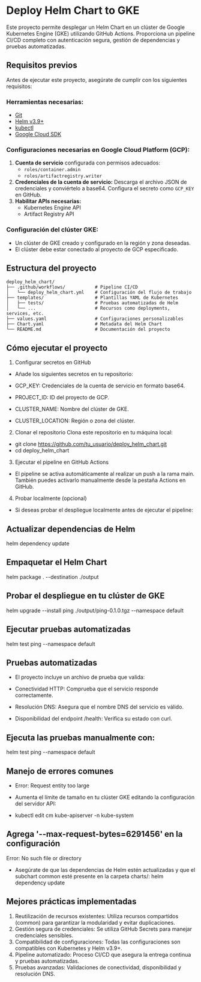 # **Deploy Helm Chart to GKE**

Este proyecto permite desplegar un Helm Chart en un clúster de Google Kubernetes Engine (GKE) utilizando GitHub Actions. Proporciona un pipeline CI/CD completo con autenticación segura, gestión de dependencias y pruebas automatizadas.

## **Requisitos previos**

Antes de ejecutar este proyecto, asegúrate de cumplir con los siguientes requisitos:

### **Herramientas necesarias:**
- [Git](https://git-scm.com/)
- [Helm v3.9+](https://helm.sh/)
- [kubectl](https://kubernetes.io/docs/tasks/tools/)
- [Google Cloud SDK](https://cloud.google.com/sdk/docs/install)

### **Configuraciones necesarias en Google Cloud Platform (GCP):**
1. **Cuenta de servicio** configurada con permisos adecuados:
   - `roles/container.admin`
   - `roles/artifactregistry.writer`
2. **Credenciales de la cuenta de servicio:** Descarga el archivo JSON de credenciales y conviértelo a base64. Configura el secreto como `GCP_KEY` en GitHub.
3. **Habilitar APIs necesarias:**
   - Kubernetes Engine API
   - Artifact Registry API

### **Configuración del clúster GKE:**
- Un clúster de GKE creado y configurado en la región y zona deseadas.
- El clúster debe estar conectado al proyecto de GCP especificado.

## **Estructura del proyecto**

```plaintext
deploy_helm_chart/
├── .github/workflows/           # Pipeline CI/CD
│   └── deploy_helm_chart.yml    # Configuración del flujo de trabajo
├── templates/                   # Plantillas YAML de Kubernetes
│   ├── tests/                   # Pruebas automatizadas de Helm
│   └── ...                      # Recursos como deployments, services, etc.
├── values.yaml                  # Configuraciones personalizables
├── Chart.yaml                   # Metadata del Helm Chart
└── README.md                    # Documentación del proyecto
```

## **Cómo ejecutar el proyecto**
1. Configurar secretos en GitHub
- Añade los siguientes secretos en tu repositorio:

- GCP_KEY: Credenciales de la cuenta de servicio en formato base64.
- PROJECT_ID: ID del proyecto de GCP.
- CLUSTER_NAME: Nombre del clúster de GKE.
- CLUSTER_LOCATION: Región o zona del clúster.

2. Clonar el repositorio
Clona este repositorio en tu máquina local:

- git clone https://github.com/tu_usuario/deploy_helm_chart.git
- cd deploy_helm_chart

3. Ejecutar el pipeline en GitHub Actions
- El pipeline se activa automáticamente al realizar un push a la rama main. También puedes activarlo manualmente desde la pestaña Actions en GitHub.

4. Probar localmente (opcional)
- Si deseas probar el despliegue localmente antes de ejecutar el pipeline:

## **Actualizar dependencias de Helm**
helm dependency update

## **Empaquetar el Helm Chart**
helm package . --destination ./output

## **Probar el despliegue en tu clúster de GKE**
helm upgrade --install ping ./output/ping-0.1.0.tgz --namespace default

## **Ejecutar pruebas automatizadas**
helm test ping --namespace default

## **Pruebas automatizadas**
- El proyecto incluye un archivo de prueba que valida:

- Conectividad HTTP: Comprueba que el servicio responde correctamente.
- Resolución DNS: Asegura que el nombre DNS del servicio es válido.
- Disponibilidad del endpoint /health: Verifica su estado con curl.

## **Ejecuta las pruebas manualmente con:**
helm test ping --namespace default

## **Manejo de errores comunes**
- Error: Request entity too large

- Aumenta el límite de tamaño en tu clúster GKE editando la configuración del servidor API:
- kubectl edit cm kube-apiserver -n kube-system

## **Agrega '--max-request-bytes=6291456' en la configuración**
Error: No such file or directory

- Asegúrate de que las dependencias de Helm estén actualizadas y que el subchart common esté presente en la carpeta charts/:
helm dependency update

## **Mejores prácticas implementadas**
1. Reutilización de recursos existentes: Utiliza recursos compartidos (common) para garantizar la modularidad y evitar duplicaciones.
2. Gestión segura de credenciales: Se utiliza GitHub Secrets para manejar credenciales sensibles.
3. Compatibilidad de configuraciones: Todas las configuraciones son compatibles con Kubernetes y Helm v3.9+.
4. Pipeline automatizado: Proceso CI/CD que asegura la entrega continua y pruebas automatizadas.
5. Pruebas avanzadas: Validaciones de conectividad, disponibilidad y resolución DNS.
